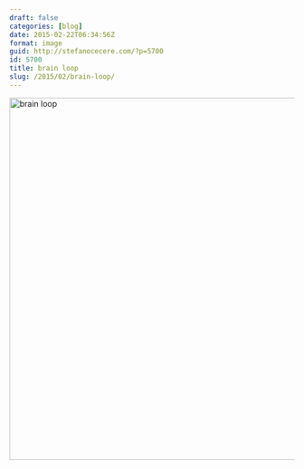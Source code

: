 ```yaml
---
draft: false
categories: [blog]
date: 2015-02-22T06:34:56Z
format: image
guid: http://stefanocecere.com/?p=5700
id: 5700
title: brain loop
slug: /2015/02/brain-loop/
---
```


<img class="alignnone size-full wp-image-5701" src="http://stefanocecere.com/wp-content/uploads/sites/3/2015/03/brain-loop.jpg" alt="brain loop" width="640" height="640" srcset="http://stefanocecere.com/wp-content/uploads/sites/3/2015/03/brain-loop.jpg 640w, http://stefanocecere.com/wp-content/uploads/sites/3/2015/03/brain-loop-150x150.jpg 150w, http://stefanocecere.com/wp-content/uploads/sites/3/2015/03/brain-loop-300x300.jpg 300w" sizes="(max-width: 640px) 100vw, 640px" />